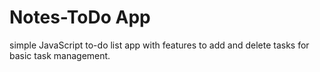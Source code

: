 # Notes-ToDo App
 simple JavaScript to-do list app with features to add and delete tasks for basic task management.
